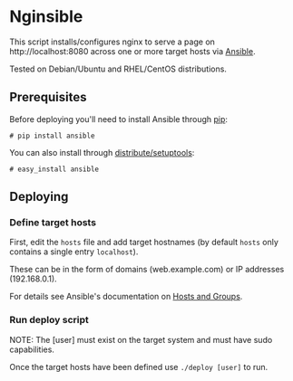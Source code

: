 # Nginsible

This script installs/configures nginx to serve a page on http://localhost:8080 across one or more target hosts via [Ansible](http://ansible.cc/).

Tested on Debian/Ubuntu and RHEL/CentOS distributions.

## Prerequisites

Before deploying you'll need to install Ansible through [pip](https://pypi.python.org/pypi/pip):

    # pip install ansible

You can also install through [distribute/setuptools](https://pypi.python.org/pypi/distribute):
  
    # easy_install ansible

## Deploying

### Define target hosts

First, edit the `hosts` file and add target hostnames (by default `hosts` only contains a single entry `localhost`). 

These can be in the form of domains (web.example.com) or IP addresses (192.168.0.1). 

For details see Ansible's documentation on [Hosts and Groups](http://ansible.cc/docs/patterns.html#hosts-and-groups).

### Run deploy script

NOTE: The [user] must exist on the target system and must have sudo capabilities.

Once the target hosts have been defined use `./deploy [user]` to run.  


